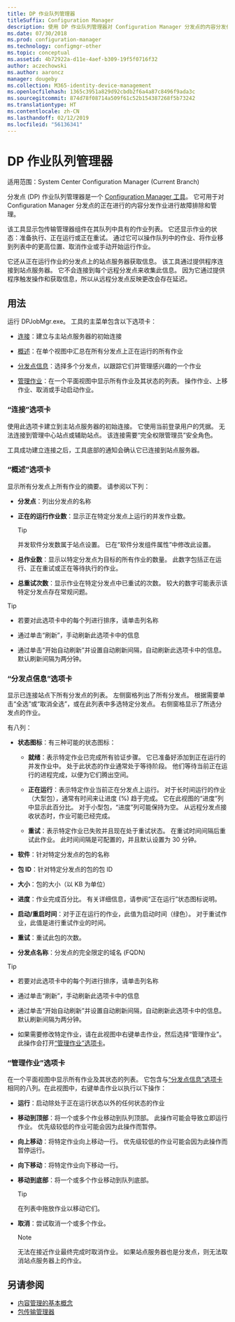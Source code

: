 ```yaml
---
title: DP 作业队列管理器
titleSuffix: Configuration Manager
description: 使用 DP 作业队列管理器对 Configuration Manager 分发点的内容分发作业进行故障排除和管理。
ms.date: 07/30/2018
ms.prod: configuration-manager
ms.technology: configmgr-other
ms.topic: conceptual
ms.assetid: 4b72922a-d11e-4aef-b309-19f5f0716f32
author: aczechowski
ms.author: aaroncz
manager: dougeby
ms.collection: M365-identity-device-management
ms.openlocfilehash: 1365c3951a829d92cbdb2f6a4a87c8496f9ada3c
ms.sourcegitcommit: 874d78f08714a509f61c52b154387268f5b73242
ms.translationtype: HT
ms.contentlocale: zh-CN
ms.lasthandoff: 02/12/2019
ms.locfileid: "56136341"
---
```

# <a name="dp-job-queue-manager"></a>DP 作业队列管理器

适用范围：System Center Configuration Manager (Current Branch)

分发点 (DP) 作业队列管理器是一个 [Configuration Manager 工具](/sccm/core/support/tools)。 它可用于对 Configuration Manager 分发点的正在进行的内容分发作业进行故障排除和管理。 

该工具显示包传输管理器组件在其队列中具有的作业列表。 它还显示作业的状态：准备执行、正在运行或正在重试。 通过它可以操作队列中的作业、将作业移到列表中的更高位置、取消作业或手动开始运行作业。

它还从正在运行作业的分发点上的站点服务器获取信息。 该工具通过提供程序连接到站点服务器。 它不会连接到每个远程分发点来收集此信息。 因为它通过提供程序触发操作和获取信息，所以从远程分发点反映更改会存在延迟。



## <a name="usage"></a>用法

运行 DPJobMgr.exe。 工具的主菜单包含以下选项卡： 

- [连接](#bkmk_connect)：建立与主站点服务器的初始连接  

- [概述](#bkmk_overview)：在单个视图中汇总在所有分发点上正在运行的所有作业  

- [分发点信息](#bkmk_dp-info)：选择多个分发点，以跟踪它们并管理感兴趣的一个作业  

- [管理作业](#bkmk_manage-jobs)：在一个平面视图中显示所有作业及其状态的列表。 操作作业、上移作业、取消或手动启动作业。  


### <a name="bkmk_connect"></a>“连接”选项卡

使用此选项卡建立到主站点服务器的初始连接。 它使用当前登录用户的凭据。 无法连接到管理中心站点或辅助站点。 该连接需要“完全权限管理员”安全角色。

工具成功建立连接之后，工具底部的通知会确认它已连接到站点服务器。 


### <a name="bkmk_overview"></a>“概述”选项卡

显示所有分发点上所有作业的摘要。 请参阅以下列：  

- **分发点**：列出分发点的名称  

- **正在的运行作业数**：显示正在特定分发点上运行的并发作业数。  

    > [!Tip]  
    > 并发软件分发数属于站点设置。 已在“软件分发组件属性”中修改此设置。  

- **总作业数**：显示以特定分发点为目标的所有作业的数量。 此数字包括正在运行、正在重试或正在等待执行的作业。  

- **总重试次数**：显示作业在特定分发点中已重试的次数。 较大的数字可能表示该特定分发点存在常规问题。  


> [!Tip]  
> - 若要对此选项卡中的每个列进行排序，请单击列名称  
> 
> - 通过单击“刷新”，手动刷新此选项卡中的信息  
> 
> - 通过单击“开始自动刷新”并设置自动刷新间隔，自动刷新此选项卡中的信息。 默认刷新间隔为两分钟。  


### <a name="bkmk_dp-info"></a>“分发点信息”选项卡

显示已连接站点下所有分发点的列表。 左侧窗格列出了所有分发点。 根据需要单击“全选”或“取消全选”，或在此列表中多选特定分发点。 右侧窗格显示了所选分发点的作业。

有八列：  

- **状态图标**：有三种可能的状态图标：  

    - **就绪**：表示特定作业已完成所有验证步骤。 它已准备好添加到正在运行的并发作业中。 处于此状态的作业通常处于等待阶段。 他们等待当前正在运行的进程完成，以便为它们腾出空间。  

    - **正在运行**：表示特定作业当前正在分发点上运行。 对于长时间运行的作业（大型包），通常有时间来让进度 (%) 趋于完成。 它在此视图的“进度”列中显示此百分比。 对于小型包，“进度”列可能保持为空。 从远程分发点接收状态时，作业可能已经完成。  

    - **重试**：表示特定作业已失败并且现在处于重试状态。 在重试时间间隔后重试此作业。 此时间间隔是可配置的，并且默认设置为 30 分钟。  

- **软件**：针对特定分发点的包的名称  

- **包 ID**：针对特定分发点的包的包 ID  

- **大小**：包的大小（以 KB 为单位）  

- **进度**：作业完成百分比。 有关详细信息，请参阅“正在运行”状态图标说明。  

- **启动/重启时间**：对于正在运行的作业，此值为启动时间（绿色）。 对于重试作业，此值是进行重试作业的时间。  

- **重试**：重试此包的次数。  

- **分发点名称**：分发点的完全限定的域名 (FQDN)  

> [!Tip]  
> - 若要对此选项卡中的每个列进行排序，请单击列名称  
> 
> - 通过单击“刷新”，手动刷新此选项卡中的信息  
> 
> - 通过单击“开始自动刷新”并设置自动刷新间隔，自动刷新此选项卡中的信息。 默认刷新间隔为两分钟。  
> 
> - 如果需要修改特定作业，请在此视图中右键单击作业，然后选择“管理作业”。 此操作会打开[“管理作业”选项卡](#bkmk_manage-jobs)。  


### <a name="bkmk_manage-jobs"></a>“管理作业”选项卡

在一个平面视图中显示所有作业及其状态的列表。 它包含与[“分发点信息”选项卡](#bkmk_dp-info)相同的八列。在此视图中，右键单击作业以执行以下操作：  

- **运行**：启动除处于正在运行状态以外的任何状态的作业  

- **移动到顶部**：将一个或多个作业移动到队列顶部。 此操作可能会导致立即运行作业。 优先级较低的作业可能会因为此操作而暂停。  

- **向上移动**：将特定作业向上移动一行。 优先级较低的作业可能会因为此操作而暂停运行。  

- **向下移动**：将特定作业向下移动一行。  

- **移动到底部**：将一个或多个作业移动到队列底部。  

    > [!Tip]  
    > 在列表中拖放作业以移动它们。  

- **取消**：尝试取消一个或多个作业。  

    > [!Note]  
    > 无法在接近作业最终完成时取消作业。 如果站点服务器也是分发点，则无法取消站点服务器上的作业。  



## <a name="see-also"></a>另请参阅

- [内容管理的基本概念](/sccm/core/plan-design/hierarchy/fundamental-concepts-for-content-management)
- [包传输管理器](/sccm/core/plan-design/hierarchy/package-transfer-manager)

